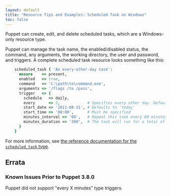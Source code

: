 ```yaml
---
layout: default
title: "Resource Tips and Examples: Scheduled Task on Windows"
toc: false
---
```


[scheduledtask]: /references/4.3.latest/type.html#scheduledtask

Puppet can create, edit, and delete scheduled tasks, which are a Windows-only resource type.

Puppet can manage the task name, the enabled/disabled status, the command, any arguments, the working directory, the user and password, and triggers. A complete scheduled task resource looks something like this:

~~~ ruby
    scheduled_task { 'An every-other-day task':
      ensure    => present,
      enabled   => true,
      command   => 'C:\path\to\command.exe',
      arguments => '/flags /to /pass',
      trigger   => {
        schedule   => daily,
        every      => 2,            # Specifies every other day. Defaults to 1 (every day).
        start_date => '2011-08-31', # Defaults to 'today'
        start_time => '08:00',      # Must be specified
        minutes_interval => '60',   # Repeat this task every 60 minutes
        minutes_duration => '300',  # The task will run for a total of five hours
      }
    }
~~~

For more information, see [the reference documentation for the `scheduled_task` type][scheduledtask].

## Errata

### Known Issues Prior to Puppet 3.8.0

Puppet did not support "every X minutes" type triggers.